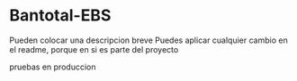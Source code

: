# Bantotal-EBS
 Pueden colocar una descripcion breve
Puedes aplicar cualquier cambio en el readme, porque en si es parte del proyecto

pruebas en produccion
